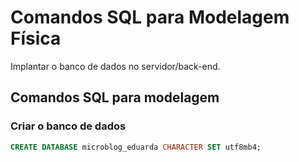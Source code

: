 # Comandos SQL para Modelagem Física

Implantar o banco de dados no servidor/back-end.

## Comandos SQL para modelagem

### Criar o banco de dados

```sql
CREATE DATABASE microblog_eduarda CHARACTER SET utf8mb4;
```
